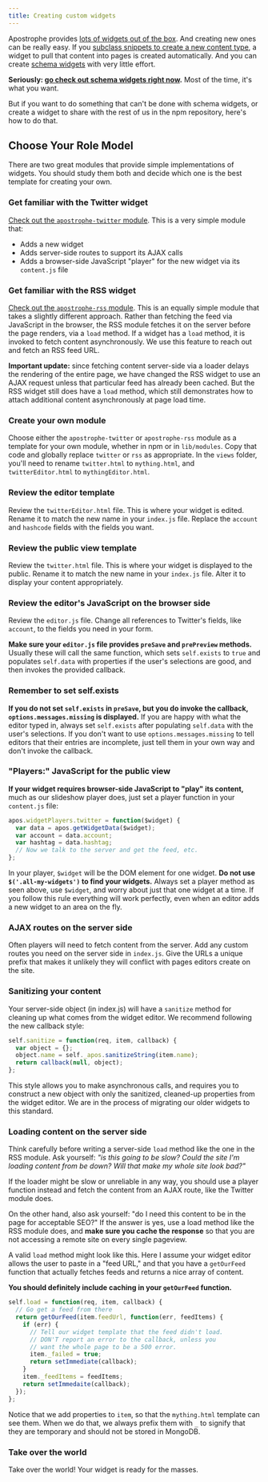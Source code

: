 ```yaml
---
title: Creating custom widgets
---
```


Apostrophe provides [lots of widgets out of the box](../getting-started/adding-editable-content-areas-to-your-page-templates.html). And creating new ones can be really easy. If you [subclass snippets to create a new content type](../snippets/subclassing-snippets.html), a widget to pull that content into pages is created automatically. And you can create [schema widgets](https://github.com/punkave/apostrophe-schema-widgets) with very little effort.

**Seriously: [go check out schema widgets right now](https://github.com/punkave/apostrophe-schema-widgets).** Most of the time, it's what you want.

But if you want to do something that can't be done with schema widgets, or create a widget to share with the rest of us in the npm repository, here's how to do that.

## Choose Your Role Model

There are two great modules that provide simple implementations of widgets. You should study them both and decide which one is the best template for creating your own.

### Get familiar with the Twitter widget

[Check out the `apostrophe-twitter` module](https://github.com/punkave/apostrophe-twitter). This is a very simple module that:

  * Adds a new widget
  * Adds server-side routes to support its AJAX calls
  * Adds a browser-side JavaScript "player" for the new widget via its `content.js` file

### Get familiar with the RSS widget

[Check out the `apostrophe-rss` module](https://github.com/punkave/apostrophe-rss). This is an equally simple module that takes a slightly different approach. Rather than fetching the feed via JavaScript in the browser, the RSS module fetches it on the server before the page renders, via a `load` method. If a widget has a `load` method, it is invoked to fetch content asynchronously. We use this feature to reach out and fetch an RSS feed URL.

**Important update:** since fetching content server-side via a loader delays the rendering of the entire page, we have changed the RSS widget to use an AJAX request unless that particular feed has already been cached. But the RSS widget still does have a `load` method, which still demonstrates how to attach additional content asynchronously at page load time.

### Create your own module

Choose either the `apostrophe-twitter` or `apostrophe-rss` module as a template for your own module, whether in npm or in `lib/modules`. Copy that code and globally replace `twitter` or `rss` as appropriate. In the `views` folder, you'll need to rename `twitter.html` to `mything.html`, and `twitterEditor.html` to `mythingEditor.html`.

### Review the editor template

Review the `twitterEditor.html` file. This is where your widget is edited. Rename it to match the new name in your `index.js` file. Replace the `account` and `hashcode` fields with the fields you want.

### Review the public view template

Review the `twitter.html` file. This is where your widget is displayed to the public. Rename it to match the new name in your `index.js` file. Alter it to display your content appropriately.

### Review the editor's JavaScript on the browser side

Review the `editor.js` file. Change all references to Twitter's fields, like `account`, to the fields you need in your form.

**Make sure your `editor.js` file provides `preSave` and `prePreview` methods.** Usually these will call the same function, which sets `self.exists` to `true` and populates `self.data` with properties if the user's selections are good, and then invokes the provided callback.

### Remember to set self.exists

**If you do not set `self.exists` in `preSave`, but you do invoke the callback, `options.messages.missing` is displayed.** If you are happy with what the editor typed in, always set `self.exists` after populating `self.data` with the user's selections. If you don't want to use `options.messages.missing` to tell editors that their entries are incomplete, just tell them in your own way and don't invoke the callback.

### "Players:" JavaScript for the public view

**If your widget requires browser-side JavaScript to "play" its content,** much as our slideshow player does, just set a player function in your `content.js` file:

  ```javascript
  apos.widgetPlayers.twitter = function($widget) {
    var data = apos.getWidgetData($widget);
    var account = data.account;
    var hashtag = data.hashtag;
    // Now we talk to the server and get the feed, etc.
  };
  ```

In your player, `$widget` will be the DOM element for one widget. **Do not use `$('.all-my-widgets')` to find your widgets.** Always set a player method as seen above, use `$widget`, and worry about just that one widget at a time. If you follow this rule everything will work perfectly, even when an editor adds a new widget to an area on the fly.

### AJAX routes on the server side

Often players will need to fetch content from the server. Add any custom routes you need on the server side in `index.js`. Give the URLs a unique prefix that makes it unlikely they will conflict with pages editors create on the site.

### Sanitizing your content

Your server-side object (in index.js) will have a `sanitize` method for cleaning up what comes from the widget editor. We recommend following the new callback style:

```javascript
self.sanitize = function(req, item, callback) {
  var object = {};
  object.name = self._apos.sanitizeString(item.name);
  return callback(null, object);
};
```

This style allows you to make asynchronous calls, and requires you to construct a new object with only the sanitized, cleaned-up properties from the widget editor. We are in the process of migrating our older widgets to this standard.

### Loading content on the server side

Think carefully before writing a server-side `load` method like the one in the RSS module. Ask yourself: *"is this going to be slow? Could the site I'm loading content from be down? Will that make my whole site look bad?"*

If the loader might be slow or unreliable in any way, you should use a player function instead and fetch the content from an AJAX route, like the Twitter module does.

On the other hand, also ask yourself: "do I need this content to be in the page for acceptable SEO?" If the answer is yes, use a load method like the RSS module does, and **make sure you cache the response** so that you are not accessing a remote site on every single pageview.

A valid `load` method might look like this. Here I assume your widget editor allows the user to paste in a "feed URL," and that you have a `getOurFeed` function that actually fetches feeds and returns a nice array of content.

**You should definitely include caching in your `getOurFeed` function.**

```javascript
self.load = function(req, item, callback) {
  // Go get a feed from there
  return getOurFeed(item.feedUrl, function(err, feedItems) {
    if (err) {
      // Tell our widget template that the feed didn't load.
      // DON'T report an error to the callback, unless you
      // want the whole page to be a 500 error.
      item._failed = true;
      return setImmediate(callback);
    }
    item._feedItems = feedItems;
    return setImmedaite(callback);
  });
};
```

Notice that we add properties to `item`, so that the `mything.html` template can see them. When we do that, we always prefix them with `_` to signify that they are temporary and should not be stored in MongoDB.

### Take over the world

Take over the world! Your widget is ready for the masses.

